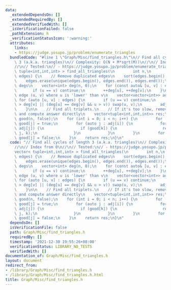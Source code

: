 ```yaml
---
data:
  _extendedDependsOn: []
  _extendedRequiredBy: []
  _extendedVerifiedWith: []
  _isVerificationFailed: false
  _pathExtension: h
  _verificationStatusIcon: ':warning:'
  attributes:
    links:
    - https://judge.yosupo.jp/problem/enumerate_triangles
  bundledCode: "#line 1 \"Graph/Misc/find_triangles.h\"\n// Find all cycles of length\
    \ 3 (a.k.a. triangles)\n// Complexity: O(N + M*sqrt(M))\n//\n// Index from 0\n\
    //\n// Tested:\n// - https://judge.yosupo.jp/problem/enumerate_triangles\nvector<\
    \ tuple<int,int,int> > find_all_triangles(\n        int n,\n        vector<pair<int,int>>\
    \ edges) {\n    // Remove duplicated edges\n    sort(edges.begin(), edges.end());\n\
    \    edges.erase(unique(edges.begin(), edges.end()), edges.end());\n\n    // Compute\
    \ degs\n    vector<int> deg(n, 0);\n    for (const auto& [u, v] : edges) {\n \
    \       if (u == v) continue;\n        ++deg[u], ++deg[v];\n    }\n\n    // Add\
    \ edge (u, v) where u is 'lower' than v\n    vector<vector<int>> adj(n);\n   \
    \ for (auto [u, v] : edges) {\n        if (u == v) continue;\n        if (deg[u]\
    \ > deg[v] || (deg[u] == deg[v] && u > v)) swap(u, v);\n        adj[u].push_back(v);\n\
    \    }\n\n    // Find all triplets.\n    // If it's too slow, remove vector res\
    \ and compute answer directly\n    vector<tuple<int,int,int>> res;\n    vector<bool>\
    \ good(n, false);\n    for (int i = 0; i < n; i++) {\n        for (auto j : adj[i])\
    \ good[j] = true;\n        for (auto j : adj[i]) {\n            for (auto k :\
    \ adj[j]) {\n                if (good[k]) {\n                    res.emplace_back(i,\
    \ j, k);\n                }\n            }\n        }\n        for (auto j : adj[i])\
    \ good[j] = false;\n    }\n    return res;\n}\n"
  code: "// Find all cycles of length 3 (a.k.a. triangles)\n// Complexity: O(N + M*sqrt(M))\n\
    //\n// Index from 0\n//\n// Tested:\n// - https://judge.yosupo.jp/problem/enumerate_triangles\n\
    vector< tuple<int,int,int> > find_all_triangles(\n        int n,\n        vector<pair<int,int>>\
    \ edges) {\n    // Remove duplicated edges\n    sort(edges.begin(), edges.end());\n\
    \    edges.erase(unique(edges.begin(), edges.end()), edges.end());\n\n    // Compute\
    \ degs\n    vector<int> deg(n, 0);\n    for (const auto& [u, v] : edges) {\n \
    \       if (u == v) continue;\n        ++deg[u], ++deg[v];\n    }\n\n    // Add\
    \ edge (u, v) where u is 'lower' than v\n    vector<vector<int>> adj(n);\n   \
    \ for (auto [u, v] : edges) {\n        if (u == v) continue;\n        if (deg[u]\
    \ > deg[v] || (deg[u] == deg[v] && u > v)) swap(u, v);\n        adj[u].push_back(v);\n\
    \    }\n\n    // Find all triplets.\n    // If it's too slow, remove vector res\
    \ and compute answer directly\n    vector<tuple<int,int,int>> res;\n    vector<bool>\
    \ good(n, false);\n    for (int i = 0; i < n; i++) {\n        for (auto j : adj[i])\
    \ good[j] = true;\n        for (auto j : adj[i]) {\n            for (auto k :\
    \ adj[j]) {\n                if (good[k]) {\n                    res.emplace_back(i,\
    \ j, k);\n                }\n            }\n        }\n        for (auto j : adj[i])\
    \ good[j] = false;\n    }\n    return res;\n}\n"
  dependsOn: []
  isVerificationFile: false
  path: Graph/Misc/find_triangles.h
  requiredBy: []
  timestamp: '2021-12-30 19:55:26+08:00'
  verificationStatus: LIBRARY_NO_TESTS
  verifiedWith: []
documentation_of: Graph/Misc/find_triangles.h
layout: document
redirect_from:
- /library/Graph/Misc/find_triangles.h
- /library/Graph/Misc/find_triangles.h.html
title: Graph/Misc/find_triangles.h
---
```

